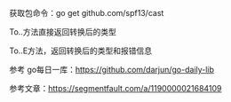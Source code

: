 获取包命令：go get github.com/spf13/cast

To..方法直接返回转换后的类型

To..E方法，返回转换后的类型和报错信息

参考 go每日一库：https://github.com/darjun/go-daily-lib

参考文章：https://segmentfault.com/a/1190000021684109